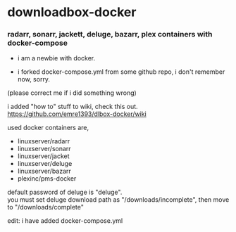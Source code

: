 # downloadbox-docker
### radarr, sonarr, jackett, deluge, bazarr, plex containers with docker-compose   

* i am a newbie with docker.  

* i forked docker-compose.yml from some github repo, i don't remember now, sorry.

(please correct me if i did something wrong)  


i added "how to" stuff to wiki, check this out.  
https://github.com/emre1393/dlbox-docker/wiki

used docker containers are,
* linuxserver/radarr  
* linuxserver/sonarr  
* linuxserver/jacket  
* linuxserver/deluge
* linuxserver/bazarr  
* plexinc/pms-docker 

default password of deluge is "deluge".  
you must set deluge download path as "/downloads/incomplete", then move to "/downloads/complete"

edit: i have added docker-compose.yml
